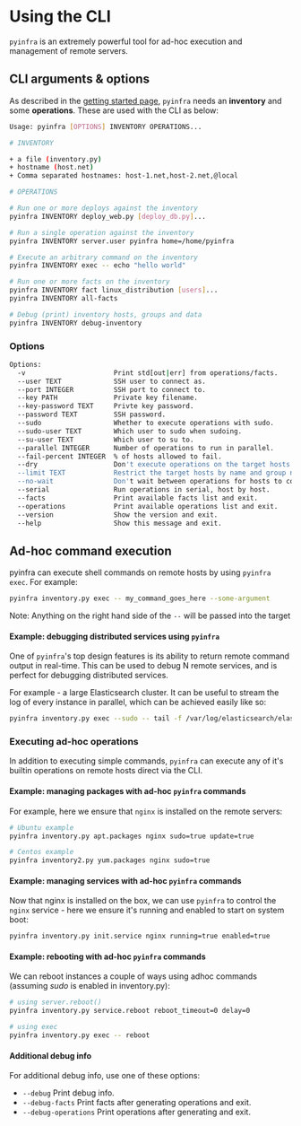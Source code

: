 # Using the CLI

``pyinfra`` is an extremely powerful tool for ad-hoc execution and management of remote servers.


## CLI arguments & options

As described in the [getting started page](./getting_started), ``pyinfra`` needs an **inventory** and some **operations**. These are used with the CLI as below:

```sh
Usage: pyinfra [OPTIONS] INVENTORY OPERATIONS...

# INVENTORY

+ a file (inventory.py)
+ hostname (host.net)
+ Comma separated hostnames: host-1.net,host-2.net,@local

# OPERATIONS

# Run one or more deploys against the inventory
pyinfra INVENTORY deploy_web.py [deploy_db.py]...

# Run a single operation against the inventory
pyinfra INVENTORY server.user pyinfra home=/home/pyinfra

# Execute an arbitrary command on the inventory
pyinfra INVENTORY exec -- echo "hello world"

# Run one or more facts on the inventory
pyinfra INVENTORY fact linux_distribution [users]...
pyinfra INVENTORY all-facts

# Debug (print) inventory hosts, groups and data
pyinfra INVENTORY debug-inventory
```

### Options

```sh
Options:
  -v                      Print std[out|err] from operations/facts.
  --user TEXT             SSH user to connect as.
  --port INTEGER          SSH port to connect to.
  --key PATH              Private key filename.
  --key-password TEXT     Privte key password.
  --password TEXT         SSH password.
  --sudo                  Whether to execute operations with sudo.
  --sudo-user TEXT        Which user to sudo when sudoing.
  --su-user TEXT          Which user to su to.
  --parallel INTEGER      Number of operations to run in parallel.
  --fail-percent INTEGER  % of hosts allowed to fail.
  --dry                   Don't execute operations on the target hosts.
  --limit TEXT            Restrict the target hosts by name and group name.
  --no-wait               Don't wait between operations for hosts to complete.
  --serial                Run operations in serial, host by host.
  --facts                 Print available facts list and exit.
  --operations            Print available operations list and exit.
  --version               Show the version and exit.
  --help                  Show this message and exit.
```


## Ad-hoc command execution

pyinfra can execute shell commands on remote hosts by using ``pyinfra exec``. For example:

```sh
pyinfra inventory.py exec -- my_command_goes_here --some-argument
```

Note:
    Anything on the right hand side of the ``--`` will be passed into the target

#### Example: debugging distributed services using ``pyinfra``

One of ``pyinfra``'s top design features is its ability to return remote command output in real-time. This can be used to debug N remote services, and is perfect for debugging distributed services.

For example - a large Elasticsearch cluster. It can be useful to stream the log of every instance in parallel, which can be achieved easily like so:

```sh
pyinfra inventory.py exec --sudo -- tail -f /var/log/elasticsearch/elasticsearch.log
```

### Executing ad-hoc operations

In addition to executing simple commands, ``pyinfra`` can execute any of it's builtin operations on remote hosts direct via the CLI.

#### Example: managing packages with ad-hoc ``pyinfra`` commands

For example, here we ensure that `nginx` is installed on the remote servers:

```sh
# Ubuntu example
pyinfra inventory.py apt.packages nginx sudo=true update=true

# Centos example
pyinfra inventory2.py yum.packages nginx sudo=true
```

#### Example: managing services with ad-hoc ``pyinfra`` commands

Now that nginx is installed on the box, we can use ``pyinfra`` to control the ``nginx`` service - here we ensure it's running and enabled to start on system boot:

```sh
pyinfra inventory.py init.service nginx running=true enabled=true
```

#### Example: rebooting with ad-hoc ``pyinfra`` commands

We can reboot instances a couple of ways using adhoc commands (assuming *sudo* is enabled in inventory.py):

```sh
# using server.reboot()
pyinfra inventory.py service.reboot reboot_timeout=0 delay=0

# using exec
pyinfra inventory.py exec -- reboot
```

#### Additional debug info

For additional debug info, use one of these options:

+ `--debug` Print debug info.
+ `--debug-facts` Print facts after generating operations and exit.
+ `--debug-operations` Print operations after generating and exit.
